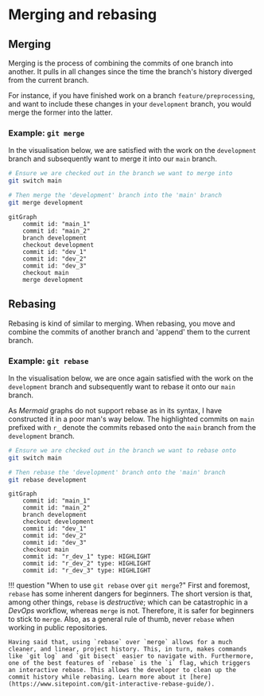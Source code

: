 # Merging and rebasing

## Merging

Merging is the process of combining the commits of one branch into another. It pulls in all changes since the time the branch's history diverged from the current branch.

For instance, if you have finished work on a branch `feature/preprocessing`, and want to include these changes in your `development` branch, you would merge the former into the latter.

### Example: `git merge`

In the visualisation below, we are satisfied with the work on the `development` branch and subsequently want to merge it into our `main` branch.

```bash
# Ensure we are checked out in the branch we want to merge into
git switch main

# Then merge the 'development' branch into the 'main' branch
git merge development
```

```mermaid
gitGraph
    commit id: "main_1"
    commit id: "main_2"
    branch development
    checkout development
    commit id: "dev_1"
    commit id: "dev_2"
    commit id: "dev_3"
    checkout main
    merge development
```

## Rebasing

Rebasing is kind of similar to merging. When rebasing, you move and combine the commits of another branch and 'append' them to the current branch.

### Example: `git rebase`

In the visualisation below, we are once again satisfied with the work on the `development` branch and subsequently want to rebase it onto our `main` branch.

As *Mermaid* graphs do not support rebase as in its syntax, I have constructed it in a poor man's way below. The highlighted commits on `main` prefixed with `r_` denote the commits rebased onto the `main` branch from the `development` branch.

```bash
# Ensure we are checked out in the branch we want to rebase onto
git switch main

# Then rebase the 'development' branch onto the 'main' branch
git rebase development
```

```mermaid
gitGraph
    commit id: "main_1"
    commit id: "main_2"
    branch development
    checkout development
    commit id: "dev_1"
    commit id: "dev_2"
    commit id: "dev_3"
    checkout main
    commit id: "r_dev_1" type: HIGHLIGHT
    commit id: "r_dev_2" type: HIGHLIGHT
    commit id: "r_dev_3" type: HIGHLIGHT
```

!!! question "When to use `git rebase` over `git merge`?"
    First and foremost, `rebase` has some inherent dangers for beginners. The short version is that, among other things, `rebase` is *destructive*; which can be catastrophic in a *DevOps* workflow, whereas `merge` is not. Therefore, it is safer for beginners to stick to `merge`. Also, as a general rule of thumb, never `rebase` when working in public repositories.

    Having said that, using `rebase` over `merge` allows for a much cleaner, and linear, project history. This, in turn, makes commands like `git log` and `git bisect` easier to navigate with. Furthermore, one of the best features of `rebase` is the `i` flag, which triggers an interactive rebase. This allows the developer to clean up the commit history while rebasing. Learn more about it [here](https://www.sitepoint.com/git-interactive-rebase-guide/).